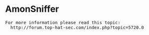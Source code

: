 AmonSniffer
===========

<pre>
For more information please read this topic:
  http://forum.top-hat-sec.com/index.php?topic=5720.0
</pre>
